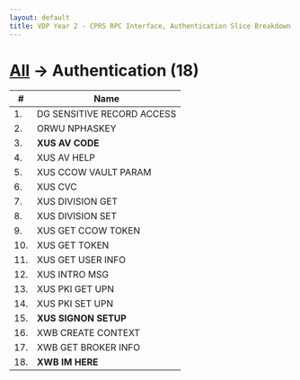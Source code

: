 ```yaml
---
layout: default
title: VDP Year 2 - CPRS RPC Interface, Authentication Slice Breakdown
---
```



# [All](bdStart) &#8594; Authentication (18)

\# | Name
--- | ---
1. | DG SENSITIVE RECORD ACCESS
2. | ORWU NPHASKEY
3. | __XUS AV CODE__
4. | XUS AV HELP
5. | XUS CCOW VAULT PARAM
6. | XUS CVC
7. | XUS DIVISION GET
8. | XUS DIVISION SET
9. | XUS GET CCOW TOKEN
10. | XUS GET TOKEN
11. | XUS GET USER INFO
12. | XUS INTRO MSG
13. | XUS PKI GET UPN
14. | XUS PKI SET UPN
15. | __XUS SIGNON SETUP__
16. | XWB CREATE CONTEXT
17. | XWB GET BROKER INFO
18. | __XWB IM HERE__


